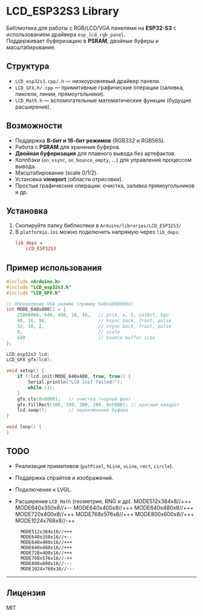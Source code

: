 # LCD_ESP32S3 Library

Библиотека для работы с RGB/LCD/VGA панелями на **ESP32-S3** с использованием драйвера `esp_lcd_rgb_panel`.  
Поддерживает буферизацию в **PSRAM**, двойные буферы и масштабирование.

## Структура
- `LCD_esp32s3.cpp/.h` — низкоуровневый драйвер панели.
- `LCD_GFX.h/.cpp` — примитивные графические операции (заливка, пиксели, линии, прямоугольники).
- `LCD_Math.h` — вспомогательные математические функции (будущие расширения).

## Возможности
- Поддержка **8-бит и 16-бит режимов** (RGB332 и RGB565).
- Работа с **PSRAM** для хранения буферов.
- **Двойная буферизация** для плавного вывода без артефактов.
- Коллбэки (`on_vsync`, `on_bounce_empty`, …) для управления процессом вывода.
- Масштабирование (scale 0/1/2).
- Установка **viewport** (области отрисовки).
- Простые графические операции: очистка, заливка прямоугольников и др.

## Установка
1. Скопируйте папку библиотеки в `Arduino/libraries/LCD_ESP32S3/`
2. В `platformio.ini` можно подключить напрямую через `lib_deps`:
   ```ini
   lib_deps =
       LCD_ESP32S3
   ```

## Пример использования
```cpp
#include <Arduino.h>
#include "LCD_esp32s3.h"
#include "LCD_GFX.h"

// Определение VGA режима (пример 640x480@60Hz)
int MODE_640x480[] = {
    25000000, 640, 480, 16, 16,   // pclk, w, h, colBit, bpp
    48, 16, 96,                   // hsync back, front, pulse
    33, 10, 2,                    // vsync back, front, pulse
    0,                            // scale
    640                           // bounce buffer size
};

LCD_esp32s3 lcd;
LCD_GFX gfx(lcd);

void setup() {
    if (!lcd.init(MODE_640x480, true, true)) {
        Serial.println("LCD init failed!");
        while (1);
    }
    gfx.cls(0x0000);   // очистка (черный фон)
    gfx.fillRect(100, 100, 200, 200, 0xF800); // красный квадрат
    lcd.swap();        // переключение буфера
}

void loop() {
}
```

## TODO
- Реализация примитивов (`putPixel`, `hLine`, `vLine`, `rect`, `circle`).
- Поддержка спрайтов и изображений.
- Подключение к LVGL.
- Расширение `LCD_Math` (геометрия, RNG и др).
        MODE512x384x8//+++
        MODE640x350x8//+--
        MODE640x400x8//+++
        MODE640x480x8//+++
        MODE720x400x8//+++
        MODE768x576x8//+++
        MODE800x600x8//+++
        MODE1024x768x8//-++   

        MODE512x384x16//+++
        MODE640x350x16//+--
        MODE640x400x16//+++
        MODE640x480x16//+++
        MODE720x400x16//+++
        MODE768x576x16//-++
        MODE800x600x16//---
        MODE1024x768x16//--- 
---

## Лицензия
MIT
